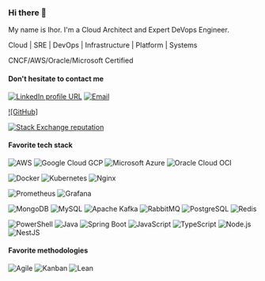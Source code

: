 ### Hi there 👋

My name is Ihor. I'm a Cloud Architect and Expert DeVops Engineer.

Cloud | SRE | DevOps | Infrastructure | Platform | Systems

CNCF/AWS/Oracle/Microsoft Certified

#### Don't hesitate  to contact me 
[![LinkedIn profile URL](https://img.shields.io/badge/LinkedIn-0077B5?logo=linkedin&logoColor=white&style=for-the-badge)](https://www.linkedin.com/in/ihor-khaustov-9a28b3188/)
[![Email](https://img.shields.io/badge/Email-EA4335?logo=gmail&logoColor=white&style=for-the-badge)](mailto:cloud-help-24@engineer.com)

[![GitHub]](https://github.com/cloud-help-24)


[![Stack Exchange reputation](https://img.shields.io/stackexchange/stackoverflow/r/7873775?color=FE7A16&logo=stack-overflow&style=for-the-badge)](https://stackoverflow.com/users/22364382/cloud-help-24)

#### Favorite tech stack

![AWS](https://img.shields.io/badge/Amazon_AWS-232F3E?style=for-the-badge&logo=amazon-aws&logoColor=white)
![Google Cloud GCP](https://img.shields.io/badge/Google_Cloud-4285F4?style=for-the-badge&logo=google-cloud&logoColor=white)
![Microsoft Azure](https://img.shields.io/badge/Microsoft_Azure-0089D6?style=for-the-badge&logo=microsoft-azure&logoColor=white)
![Oracle Cloud OCI](https://img.shields.io/badge/Oracle-F80000?style=for-the-badge&logo=oracle&logoColor=black)



![Docker](https://img.shields.io/badge/Docker-2CA5E0?style=for-the-badge&logo=docker&logoColor=white)
![Kubernetes](https://img.shields.io/badge/kubernetes-326ce5.svg?&style=for-the-badge&logo=kubernetes&logoColor=white)
![Nginx](https://img.shields.io/badge/Nginx-009639?style=for-the-badge&logo=nginx&logoColor=white)

![Prometheus](https://img.shields.io/badge/Prometheus-000000?style=for-the-badge&logo=prometheus)
![Grafana](https://img.shields.io/badge/Grafana-F2F4F9?style=for-the-badge&logo=grafana&logoColor=orange)

![MongoDB](]https://img.shields.io/badge/MongoDB-4EA94B?style=for-the-badge&logo=mongodb&logoColor=white)
![MySQL](]https://img.shields.io/badge/MySQL-00000F?style=for-the-badge&logo=mysql&logoColor=white)
![Apache Kafka](https://img.shields.io/badge/Apache_Kafka-231F20?style=for-the-badge&logo=apache-kafka&logoColor=white)
![RabbitMQ](https://img.shields.io/badge/rabbitmq-%23FF6600.svg?&style=for-the-badge&logo=rabbitmq&logoColor=white)
![PostgreSQL](https://img.shields.io/badge/PostgreSQL-316192?style=for-the-badge&logo=postgresql&logoColor=white)
![Redis](https://img.shields.io/badge/redis-%23DD0031.svg?&style=for-the-badge&logo=redis&logoColor=white)

![PowerShell](https://img.shields.io/badge/Powershell-2CA5E0?style=for-the-badge&logo=powershell&logoColor=white)
![Java](https://img.shields.io/badge/Java-ED8B00?style=for-the-badge&logo=openjdk&logoColor=black)
![Spring Boot](https://img.shields.io/badge/Spring_Boot-F2F4F9?style=for-the-badge&logo=spring-boot)
![JavaScript](https://img.shields.io/badge/JavaScript-F0DB4F?style=for-the-badge&logo=javascript&logoColor=323330)
![TypeScript](https://img.shields.io/badge/TypeScript-007ACC?style=for-the-badge&logo=typescript&logoColor=white)
![Node.js](https://img.shields.io/badge/Node.js-339933?style=for-the-badge&logo=nodedotjs&logoColor=white)
![NestJS](https://img.shields.io/badge/NestJS-e0234e?style=for-the-badge&logo=nestjs&logoColor=white)



#### Favorite methodologies

![Agile](https://img.shields.io/badge/Agile-8fc95b?style=for-the-badge)
![Kanban](https://img.shields.io/badge/Kanban-71a8cf?style=for-the-badge)
![Lean](https://img.shields.io/badge/Lean-f1f1f1?style=for-the-badge)
